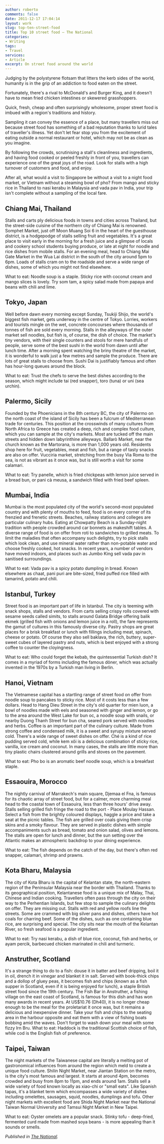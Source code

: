 ```yaml
---
author: roberto
comments: false
date: 2011-12-17 17:04:14
layout: work
slug: top-ten-street-food
title: Top 10 street food – The National
categories:
- Writing
tags:
- Travel
services:
- Article
excerpt: On street food around the world
---
```


<span class="firstcharacter">J</span>udging by the polystyrene flotsam that litters the kerb sides of the world, humanity is in the grip of an addiction to food eaten on the street.

Fortunately, there's a rival to McDonald's and Burger King, and it doesn't have to mean fried chicken intestines or skewered grasshoppers.

Quick, fresh, cheap and often surprisingly wholesome, proper street food is imbued with a region's traditions and history.

Sampling it can convey the essence of a place, but many travellers miss out because street food has something of a bad reputation thanks to lurid tales of traveller's illness. Yet don't let fear stop you from the excitement of eating outside a normal restaurant or hotel, which may not be as clean as you imagine.

By following the crowds, scrutinising a stall's cleanliness and ingredients, and having food cooked or peeled freshly in front of you, travellers can experience one of the great joys of the road. Look for stalls with a high turnover of customers and food, and enjoy.

After all, what would a visit to Singapore be without a visit to a night food market, or Vietnam without a steaming bowl of pho? From mango and sticky rice in Thailand to nasi kerabu in Malaysia and vada pav in India, your trip isn't complete without a sampling of the local fare.


## Chiang Mai, Thailand


Stalls and carts ply delicious foods in towns and cities across Thailand, but the street-side cuisine of the northern city of Chiang Mai is renowned. Somphet Market, just off Moon Muang Soi 6 in the heart of the guesthouse district, is a hodgepodge of stalls selling fruit and vegetables. It's a great place to visit early in the morning for a fresh juice and a glimpse of locals and cookery school students buying produce, or late at night for noodle and rice dishes from mobile stalls. For an evening meal, head to Chiang Mai Gate Market in the Wua Lai district in the south of the city around 5pm to 6pm. Loads of stalls cram on to the roadside and serve a wide range of dishes, some of which you might not find elsewhere.

What to eat: Noodle soup is a staple. Sticky rice with coconut cream and mango slices is lovely. Try som tam, a spicy salad made from papaya and beans with chili and lime.


## Tokyo, Japan


Well before dawn every morning except Sunday, Tsukiji Shijo, the world's biggest fish market, gets underway in the centre of Tokyo. Lorries, workers and tourists mingle on the wet, concrete concourses where thousands of tonnes of fish are sold every morning. Stalls in the alleyways of the outer market sell noodles, but fish is, of course, the dish of choice. The market's tiny vendors, with their single counters and stools for mere handfuls of people, serve some of the best sushi in the world from dawn until after lunch time. After a morning spent watching the briny theatre of the market, it is wonderful to walk just a few metres and sample the produce. There are lots of great stalls to choose from. Sushi Dai is justifiably famous and often has hour-long queues around the block.

What to eat: Trust the chefs to serve the best dishes according to the season, which might include tai (red snapper), toro (tuna) or uni (sea urchin).


## Palermo, Sicily


Founded by the Phoenicians in the 8th century BC, the city of Palermo on the north coast of the island of Sicily has been a fulcrum of Mediterranean trade for centuries. This position at the crosswinds of many cultures from North Africa to Greece has created a deep, rich and complex food culture, which you can sample at the city's markets. Most are tucked off the main streets and hidden down labyrinthine alleyways. Ballarò Market, near the church known as the Martorana, is more than 1,000 years old. Residents shop here for fruit, vegetables, meat and fish, but a range of tasty snacks are also on offer. Vucciria market, stretching from the busy Via Roma to the sea, is not as vibrant as it once was, but is still worth a visit for some calamari.

What to eat: Try panelle, which is fried chickpeas with lemon juice served in a bread bun, or pani cà meusa, a sandwich filled with fried beef spleen.


## Mumbai, India


Mumbai is the most populated city of the world's second-most populated country and with plenty of mouths to feed, food is on every corner of its frenzied and frenetic streets. Beaches, railway stations and colleges are particular culinary hubs. Eating at Chowpatty Beach is a Sunday-night tradition with people crowded around car bonnets as makeshift tables. A diverse range of food is on offer from roti to sandwiches to grilled meats. To limit the maladies that often accompany such delights, try to pick stalls which look clean, and use mineral water rather than non-potable water and choose freshly cooked, hot snacks. In recent years, a number of vendors have moved indoors, and places such as Jumbo King sell vada pav in sanitised surroundings.

What to eat: Vada pav is a spicy potato dumpling in bread. Known elsewhere as chaat, pani puri are bite-sized, fried puffed rice filled with tamarind, potato and chili.


## Istanbul, Turkey


Street food is an important part of life in Istanbul. The city is teeming with snack shops, stalls and vendors. From carts selling crispy rolls covered with sesame seeds called simits, to stalls around Galata Bridge offering balik ekmek (grilled fish with onions and lemon juice in a roll), the fare represents the gamut of cultures in this famously diverse city. Pastry shops are great places for a brisk breakfast or lunch with fillings including meat, spinach, cheese or potato. Of course they also sell baklava, the rich, buttery, super-sweet cubes of layered pastry and nuts, which is best enjoyed with a strong coffee to counter the cloyingness.

What to eat: Who could forget the kebab, the quintessential Turkish dish? It comes in a myriad of forms including the famous döner, which was actually invented in the 1970s by a Turkish man living in Berlin.


## Hanoi, Vietnam


The Vietnamese capital has a startling range of street food on offer from noodle soup to pancakes to sticky rice. Most of it costs less than a few dollars. Head to Hang Dieu Street in the city's old quarter for mien luon, a bowl of noodles made with eels and seasoned with ginger and lemon, or go to the area around the West Lake for bun oc, a noodle soup with snails, or nearby Duong Thanh Street for bun cha, seared pork served with noodles and herbs. Coffee is an important part of the culinary culture. Made from strong coffee and condensed milk, it is a sweet and syrupy mixture served cold. There's a wide range of sweet dishes on offer. Ché is a kind of rice pudding served cold, while kem xôi is a delicious combination of sticky rice, vanilla, ice cream and coconut. In many cases, the stalls are little more than tiny plastic chairs clustered around grills and stoves on the pavement.

What to eat: Pho bo is an aromatic beef noodle soup, which is a breakfast staple.


## Essaouira, Morocco


The nightly carnival of Marrakech's main square, Djemaa el Fna, is famous for its chaotic array of street food, but for a calmer, more charming meal head to the coastal town of Essaouira, less than three hours' drive away. Stalls selling grilled fish fringe the road to the port - Place Moulay Hassan. Select a fish from the brightly coloured displays, haggle a price and take a seat at the picnic tables. The fish are grilled over coals giving them crisp skins and a smoky flavour. They are served in plastic dishes with simple accompaniments such as bread, tomato and onion salad, olives and lemons. The stalls are open for lunch and dinner, but the sun setting over the Atlantic makes an atmospheric backdrop to your dining experience.

What to eat: The fish depends on the catch of the day, but there's often red snapper, calamari, shrimp and prawns.


## Kota Bharu, Malaysia


The city of Kota Bharu is the capital of Kelantan state, the north-eastern region of the Peninsular Malaysia near the border with Thailand. Thanks to its geographical position, Kelantanese food is a unique mix of Malay, Thai, Chinese and Indian cooking. Travellers often pass through the city on their way to the Perhentian Islands, but few stop to sample the culinary delights on offer. They are missing out. Stalls with red and yellow roofs line the streets. Some are crammed with big silver pans and dishes, others have hot coals for charring beef. Some of the dishes, such as one containing blue rice, are surprising and special. The city sits near the mouth of the Kelantan River, so fresh seafood is a popular ingredient.

What to eat: Try nasi kerabu, a dish of blue rice, coconut, fish and herbs, or ayam percik, barbecued chicken marinated in chili and turmeric.


## Anstruther, Scotland


It's a strange thing to do to a fish: douse it in batter and beef dripping, boil it in oil, drench it in vinegar and blanket it in salt. Served with book-thick chips and a dollop of gluey peas, it becomes fish and chips (known as a fish supper in Scotland, even if it is being enjoyed for lunch), a staple British street food since the 19th century. The Fish Bar in Anstruther, a fishing village on the east coast of Scotland, is famous for this dish and has won many awards in recent years. At US$10.76 (Dh40), it is no longer cheap enough to be the meal for the proletariat it once was, but it remains a delicious and inexpensive dinner. Take your fish and chips to the seating area in the harbour opposite and eat them with a view of fishing boats bobbing amid the waves. Don't forget to wash down your meal with some fizzy Irn Bru. What to eat: Haddock is the traditional Scottish choice of fish, while cod is the English fish of preference.


## Taipei, Taiwan


The night markets of the Taiwanese capital are literally a melting pot of gastronomical influences from around the region which meld to create a unique food culture. Shilin Night Market, near Jiantan Station on the metro, is the city's most famous and largest. It starts at around 4pm, becomes crowded and busy from 8pm to 11pm, and ends around 1am. Stalls sell a wide variety of food known locally as xiao-chi or "small eats". Like Spanish tapas, it's a blanket term which encompasses a wide variety of dishes including omelettes, sausages, squid, noodles, dumplings and tofu. Other night markets with excellent food are Shida Night Market near the National Taiwan Normal University and Tamsui Night Market in New Taipei.

What to eat: Oyster omelets are a popular snack. Stinky tofu - deep-fried, fermented curd made from mashed soya beans - is more appealing than it sounds or smells.

*Published in [The National](http://www.thenational.ae/lifestyle/travel/snacks-and-the-city-no-need-for-tables?pageCount=0).*

